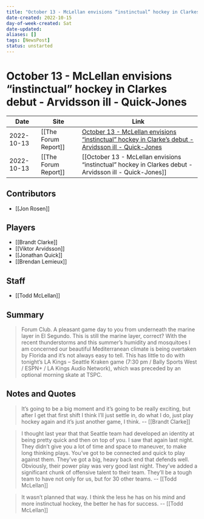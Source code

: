 ```yaml
---
title: "October 13 - McLellan envisions “instinctual” hockey in Clarkes debut - Arvidsson ill - Quick-Jones"
date-created: 2022-10-15
day-of-week-created: Sat
date-updated: 
aliases: []
tags: [NewsPost]
status: unstarted
---
```


# October 13 - McLellan envisions “instinctual” hockey in Clarkes debut - Arvidsson ill - Quick-Jones

Date | Site | Link
---|---|---
2022-10-13 | [[The Forum Report]] | [October 13 - McLellan envisions “instinctual” hockey in Clarke’s debut - Arvidsson ill - Quick-Jones](https://theforumreport.com/october-13-mclellan-envisions-instinctual-hockey-in-clarkes-debut-arvidsson-ill-quick-jones/)
2022-10-13 | [[The Forum Report]] | [[October 13 - McLellan envisions “instinctual” hockey in Clarkes debut - Arvidsson ill - Quick-Jones]]

## Contributors
- [[Jon Rosen]]


## Players
- [[Brandt Clarke]]
- [[Viktor Arvidsson]]
- [[Jonathan Quick]]
- [[Brendan Lemieux]]


## Staff
- [[Todd McLellan]]


## Summary
> Forum Club. A pleasant game day to you from underneath the marine layer in El Segundo. This is still the marine layer, correct? With the recent thunderstorms and this summer’s humidity and mosquitoes I am concerned our beautiful Mediterranean climate is being overtaken by Florida and it’s not always easy to tell. This has little to do with tonight’s LA Kings – Seattle Kraken game (7:30 pm / Bally Sports West / ESPN+ / LA Kings Audio Network), which was preceded by an optional morning skate at TSPC.


## Notes and Quotes
> It’s going to be a big moment and it’s going to be really exciting, but after I get that first shift I think I’ll just settle in, do what I do, just play hockey again and it’s just another game, I think.  -- [[Brandt Clarke]]

> I thought last year that that Seattle team had developed an identity at being pretty quick and then on top of you. I saw that again last night. They didn’t give you a lot of time and space to maneuver, to make long thinking plays. You’ve got to be connected and quick to play against them. They’ve got a big, heavy back end that defends well. Obviously, their power play was very good last night. They’ve added a significant chunk of offensive talent to their team. They’ll be a tough team to have not only for us, but for 30 other teams.  -- [[Todd McLellan]]

> It wasn’t planned that way. I think the less he has on his mind and more instinctual hockey, the better he has for success.  -- [[Todd McLellan]]